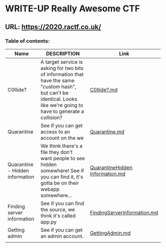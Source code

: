 # WRITE-UP Really Awesome CTF

## URL: https://2020.ractf.co.uk/

### Table of contents:



| Name                            | DESCRIPTION                                                  | Link                                                         |
| ------------------------------- | ------------------------------------------------------------ | ------------------------------------------------------------ |
| C0llide?                        | A target service is asking for two bits of information that have the same "custom hash", but can't be identical. Looks like we're going to have to generate a collision? | [C0llide?.md](C0llide.md)                                    |
| Quarantine                      | See if you can get access to an account on the we            | [Quarantine.md](Quarantine.md)                               |
| Quarantine - Hidden information | We think there's a file they don't want people to see hidden somewhere! See if you can find it, it's gotta be on their webapp somewhere... | [QuarantineHidden Information.md](QuarantineHiddenInformation.md) |
| Finding server information      | See if you can find the source, we think it's called app.py  | [FindingServerInformation.md](FindingServerInformation.md)   |
| Getting admin                   | See if you can get an admin account.                         | [GettingAdmin.md](GettingAdmin.md)                           |
|                                 |                                                              |                                                              |

